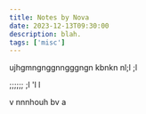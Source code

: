 ```yaml
---
title: Notes by Nova
date: 2023-12-13T09:30:00
description: blah.
tags: ['misc']
---
```


ujhgmngnggnngggngn
kbnkn nl;l
;l


;;;;;;
;l
'l
l


v nnnhouh bv a